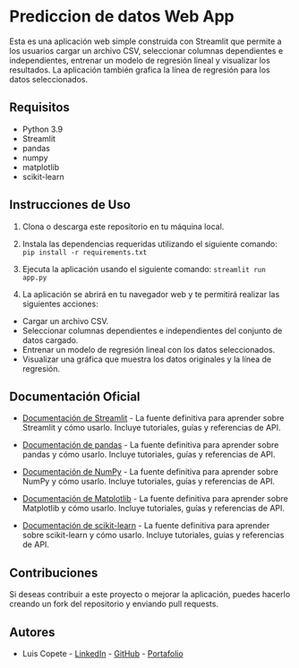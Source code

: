 # Prediccion de datos Web App

Esta es una aplicación web simple construida con Streamlit que permite a los usuarios cargar un archivo CSV, seleccionar columnas dependientes e independientes, entrenar un modelo de regresión lineal y visualizar los resultados. La aplicación también grafica la línea de regresión para los datos seleccionados.

## Requisitos

- Python 3.9
- Streamlit
- pandas
- numpy
- matplotlib
- scikit-learn

## Instrucciones de Uso

1. Clona o descarga este repositorio en tu máquina local.

2. Instala las dependencias requeridas utilizando el siguiente comando: `pip install -r requirements.txt`

3. Ejecuta la aplicación usando el siguiente comando: `streamlit run app.py`

4. La aplicación se abrirá en tu navegador web y te permitirá realizar las siguientes acciones:

  - Cargar un archivo CSV.
  - Seleccionar columnas dependientes e independientes del conjunto de datos cargado.
  - Entrenar un modelo de regresión lineal con los datos seleccionados.
  - Visualizar una gráfica que muestra los datos originales y la línea de regresión.

## Documentación Oficial

- [Documentación de Streamlit](https://docs.streamlit.io/) - La fuente definitiva para aprender sobre Streamlit y cómo usarlo. Incluye tutoriales, guías y referencias de API.

- [Documentación de pandas](https://pandas.pydata.org/docs/) - La fuente definitiva para aprender sobre pandas y cómo usarlo. Incluye tutoriales, guías y referencias de API.

- [Documentación de NumPy](https://numpy.org/doc/) - La fuente definitiva para aprender sobre NumPy y cómo usarlo. Incluye tutoriales, guías y referencias de API.

- [Documentación de Matplotlib](https://matplotlib.org/stable/contents.html) - La fuente definitiva para aprender sobre Matplotlib y cómo usarlo. Incluye tutoriales, guías y referencias de API.

- [Documentación de scikit-learn](https://scikit-learn.org/stable/user_guide.html) - La fuente definitiva para aprender sobre scikit-learn y cómo usarlo. Incluye tutoriales, guías y referencias de API.

## Contribuciones

Si deseas contribuir a este proyecto o mejorar la aplicación, puedes hacerlo creando un fork del repositorio y enviando pull requests.

## Autores
- Luis Copete - [LinkedIn](https://linkedin.com/in/luiscopete) - [GitHub](htpps://github.com/luiscopete) - [Portafolio](https://www.luiscopete.com)
